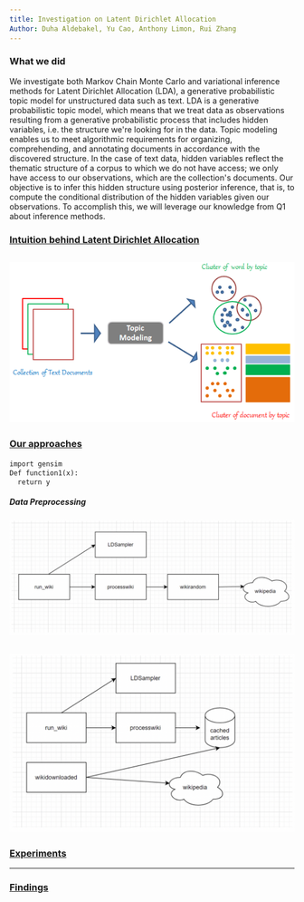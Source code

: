 ```yaml
---
title: Investigation on Latent Dirichlet Allocation
Author: Duha Aldebakel, Yu Cao, Anthony Limon, Rui Zhang
---
```



### What we did

We investigate both Markov Chain Monte Carlo and variational inference methods for Latent Dirichlet Allocation (LDA), a generative probabilistic topic model for unstructured data such as text. LDA is a generative probabilistic topic model, which means that we treat data as observations resulting from a generative probabilistic process that includes hidden variables, i.e. the structure we're looking for in the data. Topic modeling enables us to meet algorithmic requirements for organizing, comprehending, and annotating documents in accordance with the discovered structure. In the case of text data, hidden variables reflect the thematic structure of a corpus to which we do not have access; we only have access to our observations, which are the collection's documents. Our objective is to infer this hidden structure using posterior inference, that is, to compute the conditional distribution of the hidden variables given our observations. To accomplish this, we will leverage our knowledge from Q1 about inference methods.

### [Intuition behind Latent Dirichlet Allocation](sections/intuition)
![LDA model](images/image5.png)
---
### [Our approaches](sections/approaches)
```
import gensim
Def function1(x):
  return y
```
##### Data Preprocessing
![Data Preprocessing Approaches](images/image3.png)

![Data Preprocessing Approaches](images/image4.png)
---
### [Experiments](sections/experiments)
---
### [Findings](sections/findings)

